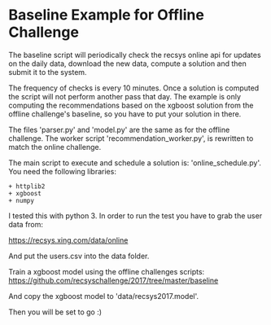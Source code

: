 # Baseline Example for Offline Challenge

The baseline script will periodically check the
recsys online api for updates on the daily data,
download the new data, compute a solution 
and then submit it to the system.

The frequency of checks is every 10 minutes.
Once a solution is computed the script will not perform
another pass that day. The example is only computing
the recommendations based on the xgboost solution
from the offline challenge's baseline, so you have to
put your solution in there.

The files 'parser.py' and 'model.py' are the same as
for the offline challenge. The worker script 'recommendation_worker.py',
is rewritten to match the online challenge.

The main script to execute and schedule a solution is: 'online_schedule.py'.
You need the following libraries: 
   
    + httplib2
    + xgboost
    + numpy

I tested this with python 3.
In order to run the test you have to grab the user data from:

   https://recsys.xing.com/data/online

And put the users.csv into the data folder.

Train a xgboost model using the offline challenges scripts:
   https://github.com/recsyschallenge/2017/tree/master/baseline

And copy the xgboost model to 'data/recsys2017.model'.

Then you will be set to go :)
